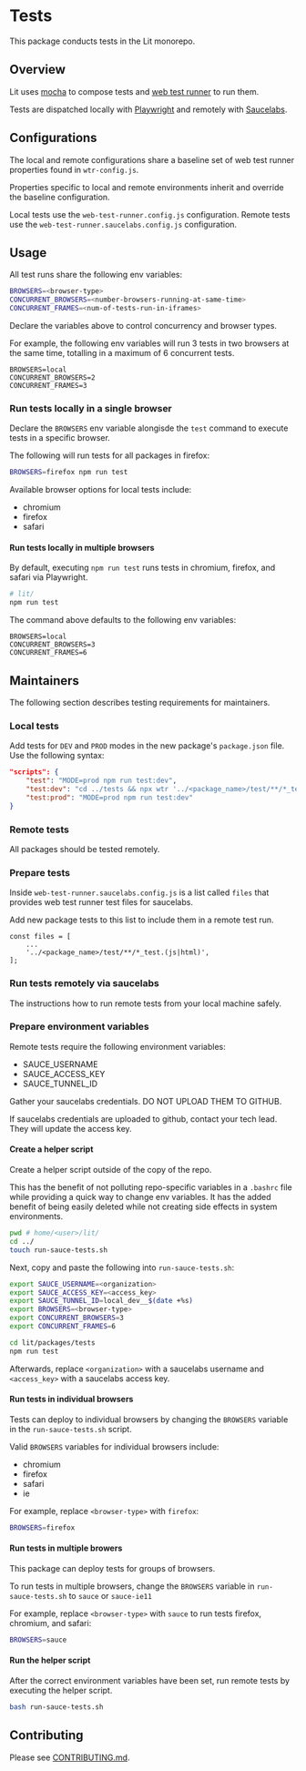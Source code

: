 # Tests

This package conducts tests in the Lit monorepo.

## Overview

Lit uses [mocha](https://mochajs.org/) to compose tests and [web test runner](https://modern-web.dev/docs/test-runner/) to run them.

Tests are dispatched locally with [Playwright](https://playwright.dev/)
and remotely with [Saucelabs](https://saucelabs.com/).

## Configurations

The local and remote configurations share a baseline set
of web test runner properties found in `wtr-config.js`.

Properties specific to local and remote environments inherit and override the baseline
configuration.

Local tests use the `web-test-runner.config.js` configuration. Remote tests use
the `web-test-runner.saucelabs.config.js` configuration.

## Usage

All test runs share the following env variables:

```bash
BROWSERS=<browser-type>
CONCURRENT_BROWSERS=<number-browsers-running-at-same-time>
CONCURRENT_FRAMES=<num-of-tests-run-in-iframes>
```

Declare the variables above to control concurrency and browser types.

For example, the following env variables will run 3 tests in two browsers at the
same time, totalling in a maximum of 6 concurrent tests.

```
BROWSERS=local
CONCURRENT_BROWSERS=2
CONCURRENT_FRAMES=3
```

### Run tests locally in a single browser

Declare the `BROWSERS` env variable alongisde the `test` command to
execute tests in a specific browser.

The following will run tests for all packages in firefox:

```bash
BROWSERS=firefox npm run test
```

Available browser options for local tests include:

- chromium
- firefox
- safari

#### Run tests locally in multiple browsers

By default, executing `npm run test` runs tests in chromium, firefox, and safari
via Playwright.

```bash
# lit/
npm run test
```

The command above defaults to the following env variables:

```
BROWSERS=local
CONCURRENT_BROWSERS=3
CONCURRENT_FRAMES=6
```

## Maintainers

The following section describes testing requirements for maintainers.

### Local tests

Add tests for `DEV` and `PROD` modes in the new package's `package.json` file.
Use the following syntax:

```JSON
"scripts": {
    "test": "MODE=prod npm run test:dev",
    "test:dev": "cd ../tests && npx wtr '../<package_name>/test/**/*_test.(js|html)'",
    "test:prod": "MODE=prod npm run test:dev"
}
```

### Remote tests

All packages should be tested remotely.

### Prepare tests

Inside `web-test-runner.saucelabs.config.js` is a list called `files` that provides
web test runner test files for saucelabs.

Add new package tests to this list to include them in a remote test run.

```TS
const files = [
    ...
    '../<package_name>/test/**/*_test.(js|html)',
];
```

### Run tests remotely via saucelabs

The instructions how to run remote tests from your local machine safely.

### Prepare environment variables

Remote tests require the following environment variables:

- SAUCE_USERNAME
- SAUCE_ACCESS_KEY
- SAUCE_TUNNEL_ID

Gather your saucelabs credentials. DO NOT UPLOAD THEM TO GITHUB.

If saucelabs credentials are uploaded to github, contact your tech lead.
They will update the access key.

#### Create a helper script

Create a helper script outside of the copy of the repo.

This has the benefit of not polluting repo-specific variables in a
`.bashrc` file while providing a quick way to change env variables.
It has the added benefit of being easily deleted
while not creating side effects in system environments.

```bash
pwd # home/<user>/lit/
cd ../
touch run-sauce-tests.sh
```

Next, copy and paste the following into `run-sauce-tests.sh`:

```bash
export SAUCE_USERNAME=<organization>
export SAUCE_ACCESS_KEY=<access_key>
export SAUCE_TUNNEL_ID=local_dev__$(date +%s)
export BROWSERS=<browser-type>
export CONCURRENT_BROWSERS=3
export CONCURRENT_FRAMES=6

cd lit/packages/tests
npm run test
```

Afterwards, replace `<organization>` with a saucelabs username and
`<access_key>` with a saucelabs access key.

#### Run tests in individual browsers

Tests can deploy to individual browsers by changing the `BROWSERS`
variable in the `run-sauce-tests.sh` script.

Valid `BROWSERS` variables for individual browsers include:

- chromium
- firefox
- safari
- ie

For example, replace `<browser-type>` with `firefox`:

```bash
BROWSERS=firefox
```

#### Run tests in multiple browers

This package can deploy tests for groups of browsers.

To run tests in multiple browsers, change the `BROWSERS` variable in
`run-sauce-tests.sh` to `sauce` or `sauce-ie11`

For example, replace `<browser-type>` with `sauce` to run tests firefox, chromium, and safari:

```bash
BROWSERS=sauce
```

#### Run the helper script

After the correct environment variables have been set, run remote
tests by executing the helper script.

```bash
bash run-sauce-tests.sh
```

## Contributing

Please see [CONTRIBUTING.md](../../CONTRIBUTING.md).
